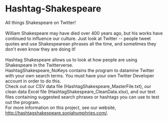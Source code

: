 # Hashtag-Shakespeare
All things Shakespeare on Twitter! <br />
<br />
William Shakespeare may have died over 400 years ago, but his works have continued to influence our culture. Just look at Twitter -- people tweet quotes and use Shakespearean phrases all the time, and sometimes they don't even know they are doing it! <br />
<br />
Hashtag Shakespeare allows us to look at how people are using Shakespeare in the Twitterverse.
</br>
HashtagShakespeare_NoKeys contains the program to datamine Twitter with your own search terms. You must have your own Twitter Developer account in order to do this.
</br>
Check out our CSV data file (HashtagShakespeare_MasterFile.txt), our clean data Excel file (HashtagShakespeare_CleanData.xlsx), and our text files containing suggested search phrases or hashtags you can use to test out the program.
</br>
For more information on this project, see our website, http://hashtagshakespeare.sonjahumphries.com/.
